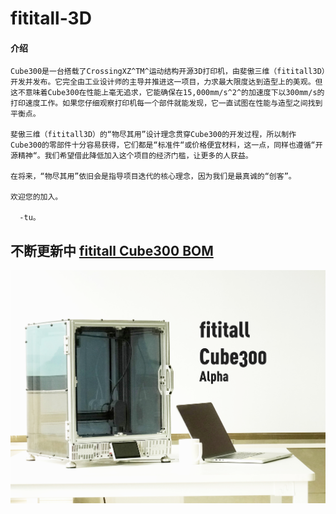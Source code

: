 # fititall-3D

#### 介绍
    Cube300是一台搭载了CrossingXZ^TM^运动结构开源3D打印机，由斐傲三维（fititall3D）开发并发布。它完全由工业设计师的主导并推进这一项目，力求最大限度达到造型上的美观。但这不意味着Cube300在性能上毫无追求，它能确保在15,000mm/s^2^的加速度下以300mm/s的打印速度工作。如果您仔细观察打印机每一个部件就能发现，它一直试图在性能与造型之间找到平衡点。

    斐傲三维（fititall3D）的“物尽其用”设计理念贯穿Cube300的开发过程，所以制作Cube300的零部件十分容易获得，它们都是“标准件“或价格便宜材料，这一点，同样也遵循“开源精神“。我们希望借此降低加入这个项目的经济门槛，让更多的人获益。

    在将来，“物尽其用”依旧会是指导项目迭代的核心理念，因为我们是最真诚的“创客”。

    欢迎您的加入。

	  -tu。

## 不断更新中 [fititall Cube300 BOM](https://docs.qq.com/sheet/DZGFLVmVhellxeEh6?tab=BB08J2)


![输入图片说明](/Cube300/images/Cover.png)
